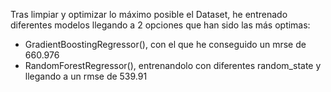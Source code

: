 Tras limpiar y optimizar lo máximo posible el Dataset, he entrenado diferentes modelos llegando a 2 opciones que han sido las más optimas:
- GradientBoostingRegressor(), con el que he conseguido un mrse de 660.976
- RandomForestRegressor(), entrenandolo con diferentes random_state y llegando a un rmse de 539.91
